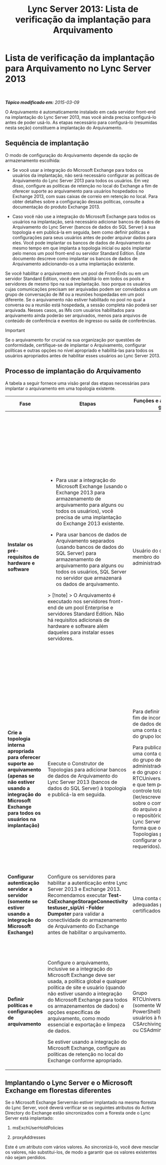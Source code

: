 ﻿---
title: 'Lync Server 2013: Lista de verificação da implantação para Arquivamento'
TOCTitle: Lista de verificação da implantação para Arquivamento
ms:assetid: 7479734d-be01-40d9-ad82-320a09d19d04
ms:mtpsurl: https://technet.microsoft.com/pt-br/library/JJ205009(v=OCS.15)
ms:contentKeyID: 49307122
ms.date: 05/19/2016
mtps_version: v=OCS.15
ms.translationtype: HT
---

# Lista de verificação da implantação para Arquivamento no Lync Server 2013

 

_**Tópico modificado em:** 2015-03-09_

O Arquivamento é automaticamente instalado em cada servidor front-end na implantação do Lync Server 2013, mas você ainda precisa configurá-lo antes de poder usá-lo. As etapas necessário para configurá-lo (resumidas nesta seção) constituem a implantação do Arquivamento.

## Sequência de implantação

O modo de configuração do Arquivamento depende da opção de armazenamento escolhida:

  - Se você usar a integração do Microsoft Exchange para todos os usuários da implantação, não será necessário configurar as políticas de Arquivamento do Lync Server 2013 para todos os usuários. Em vez disso, configure as políticas de retenção no local do Exchange a fim de oferecer suporte ao arquivamento para usuários hospedados no Exchange 2013, com suas caixas de correio em retenção no local. Para obter detalhes sobre a configuração dessas políticas, consulte a documentação do produto Exchange 2013.

  - Caso você não use a integração do Microsoft Exchange para todos os usuários na implantação, será necessário adicionar bancos de dados de Arquivamento do Lync Server (bancos de dados do SQL Server) à sua topologia e em publicá-la em seguida, bem como definir políticas e configurações para seus usuários antes de poder arquivar dados para eles. Você pode implantar os bancos de dados de Arquivamento ao mesmo tempo em que implanta a topologia inicial ou após implantar pelo menos um pool front-end ou servidor Standard Edition. Este documento descreve como implantar os bancos de dados de Arquivamento adicionando-os a uma implantação existente.

Se você habilitar o arquivamento em um pool de Front-Ends ou em um servidor Standard Edition, você deve habilitá-lo em todos os pools e servidores de mesmo tipo na sua implantação. Isso porque os usuários cujas comunicações precisam ser arquivadas podem ser convidados a um grupo de conversação de IM ou a reuniões hospedadas em um pool diferente. Se o arquivamento não estiver habilitado no pool no qual a conversa ou a reunião está hospedada, a sessão completa não poderá ser arquivada. Nesses casos, as IMs com usuários habilitados para arquivamento ainda poderão ser arquivados, menos para arquivos de conteúdo de conferência e eventos de ingresso ou saída de conferências.

> [!important]  
> Se o arquivamento for crucial na sua organização por questões de conformidade, certifique-se de implantar o Arquivamento, configurar políticas e outras opções no nível apropriado e habilitá-las para todos os usuários apropriados antes de habilitar esses usuários ao Lync Server 2013.

## Processo de implantação do Arquivamento

A tabela a seguir fornece uma visão geral das etapas necessárias para implantar o arquivamento em uma topologia existente.


<table>
<colgroup>
<col style="width: 25%" />
<col style="width: 25%" />
<col style="width: 25%" />
<col style="width: 25%" />
</colgroup>
<thead>
<tr class="header">
<th>Fase</th>
<th>Etapas</th>
<th>Funções e associações de grupo</th>
<th>Documentação</th>
</tr>
</thead>
<tbody>
<tr class="odd">
<td><p><strong>Instalar os pré-requisitos de hardware e software</strong></p></td>
<td><ul><li><p>Para usar a integração do Microsoft Exchange (usando o Exchange 2013 para armazenamento de arquivamento para alguns ou todos os usuários), você precisa de uma implantação do Exchange 2013 existente.</p></li><li><p>Para usar bancos de dados de Arquivamento separados (usando bancos de dados do SQL Server) para armazenamento de arquivamento para alguns ou todos os usuários, SQL Server no servidor que armazenará os dados de arquivamento.</p></li></ul>
<div class="alert">
> [!note]  
> O Arquivamento é executado nos servidores front-end de um pool Enterprise e servidores Standard Edition. Não há requisitos adicionais de hardware e software além daqueles para instalar esses servidores.
</div></td>
<td><p>Usuário do domínio que é membro do grupo local de administradores.</p></td>
<td><p><a href="lync-server-2013-supported-hardware.md">Hardware suportado para Lync Server 2013</a> na documentação de capacidade de suporte.</p>
<p><a href="lync-server-2013-server-software-and-infrastructure-support.md">Suporte a software e à infraestrutura de servidor no Lync Server 2013</a> na documentação de capacidade de suporte.</p>
<p><a href="lync-server-2013-technical-requirements-for-archiving.md">Requisitos técnicos de Arquivamento no Lync Server 2013</a> na documentação Planejamento.</p>
<p><a href="lync-server-2013-setting-up-systems-and-infrastructure-for-archiving.md">Configurando sistemas e a infraestrutura para arquivamento no Lync Server 2013</a> na documentação Implantação.</p>
<p><a href="lync-server-2013-exchange-and-sharepoint-integration-support.md">Suporte a Servidor Exchange e à integração com SharePoint no Lync Server 2013</a> na documentação de capacidade de suporte.</p></td>
</tr>
<tr class="even">
<td><p><strong>Crie a topologia interna apropriada para oferecer suporte ao arquivamento (apenas se não estiver usando a integração do Microsoft Exchange para todos os usuários na implantação)</strong></p></td>
<td><p>Execute o Construtor de Topologias para adicionar bancos de dados de Arquivamento do Lync Server 2013 (bancos de dados do SQL Server) à topologia e publicá-la em seguida.</p></td>
<td><p>Para definir a topologia a fim de incorporar bancos de dados de Arquivamento, uma conta que é membro do grupo local de usuários.</p>
<p>Para publicar a topologia, uma conta que é membro do grupo de administradores do domínio e do grupo do RTCUniversalServerAdmins, e que tem permissões de controle total (ler/escrever/modificar) sobre o compartilhamento do arquivo a ser usado para o repositório de arquivos do Lync Server 2013 (de forma que o Construtor de Topologias possa configurar os DACLs requeridos).</p></td>
<td><p><a href="lync-server-2013-adding-archiving-databases-to-an-existing-lync-server-2013-deployment.md">Adicionando o Arquivamento de Bancos de Dados à Implantação Existente do Lync Server 2013</a> na documentação Implantação.</p></td>
</tr>
<tr class="odd">
<td><p><strong>Configurar autenticação servidor a servidor (somente se estiver usando a integração do Microsoft Exchange)</strong></p></td>
<td><p>Configure os servidores para habilitar a autenticação entre Lync Server 2013 e Exchange 2013. Recomendamos executar <strong>Test-CsExchangeStorageConnectivity testuser_sipUri -Folder Dumpster</strong> para validar a conectividade do armazenamento de Arquivamento do Exchange antes de habilitar o arquivamento.</p></td>
<td><p>Uma conta com permissões adequadas para gerenciar certificados nos servidores.</p></td>
<td><p><a href="lync-server-2013-managing-server-to-server-authentication-oauth-and-partner-applications.md">Gerenciando autenticação de servidor para servidor (Oauth) e inscrições de parceiros no Lync Server 2013</a> na documentação de Implantação ou na documentação de Operações.</p></td>
</tr>
<tr class="even">
<td><p><strong>Definir políticas e configurações de arquivamento</strong></p></td>
<td><p>Configure o arquivamento, inclusive se a integração do Microsoft Exchange deve ser usada, a política global e qualquer política de site e usuário (quando não estiver usando a integração do Microsoft Exchange para todos os armazenamentos de dados) e opções específicas de arquivamento, como modo essencial e exportação e limpeza de dados.</p>
<p>Se estiver usando a integração do Microsoft Exchange, configure as políticas de retenção no local do Exchange conforme apropriado.</p></td>
<td><p>Grupo RTCUniversalServerAdmins (somente Windows PowerShell) ou atribua usuários à função CSArchivingAdministrator ou CSAdministrator.</p></td>
<td><p><a href="lync-server-2013-configuring-support-for-archiving.md">Configurando o suporte para arquivamento no Lync Server 2013</a> na documentação Implantação.</p>
<p>Documentação do produto Exchange (se estiver usando a integração do Microsoft Exchange).</p></td>
</tr>
</tbody>
</table>


## Implantando o Lync Server e o Microsoft Exchange em florestas diferentes

Se o Microsoft Exchange Servernão estiver implantado na mesma floresta do Lync Server, você deverá verificar se os seguintes atributos do Active Directory do Exchange estão sincronizados com a floresta onde o Lync Server está implantado:

1.  msExchUserHoldPolicies

2.  proxyAddresses

Este é um atributo com vários valores. Ao sincronizá-lo, você deve mesclar os valores, não substitui-los, de modo a garantir que os valores existentes não sejam perdidos.

